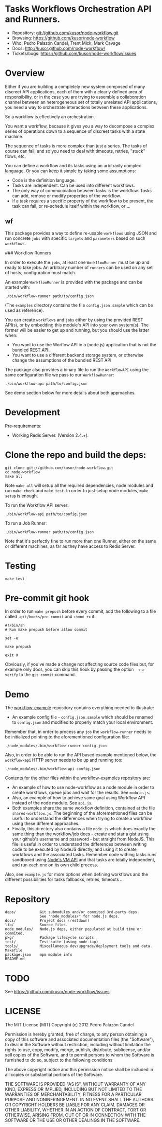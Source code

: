 # Tasks Workflows Orchestration API and Runners.

- Repository: <git://github.com/kusor/node-workflow.git>
- Browsing: <https://github.com/kusor/node-workflow>
- Who: Pedro Palazón Candel, Trent Mick, Mark Cavage
- Docs: <http://kusor.github.com/node-workflow/>
- Tickets/bugs: <https://github.com/kusor/node-workflow/issues>

# Overview

Either if you are building a completely new system composed of many discreet API
applications, each of them with a clearly defined area of responsibility, or
in the case you are trying to assemble a collaboration channel between an
heterogeneous set of totally unrelated API applications, you need a way to
orchestrate interactions between these applications.

So a workflow is effectively an orchestration.

You want a workflow, because it gives you a way to decompose a complex series
of operations down to a sequence of discreet tasks with a state machine.

The sequence of tasks is more complex than just a series. The tasks of course
can fail, and so you need to deal with timeouts, retries, "stuck" flows, etc.

You can define a workflow and its tasks using an arbitrarily complex language.
Or you can keep it simple by taking some assumptions:

* Code is the definition language.
* Tasks are independent. Can be used into different workflows.
* The only way of communication between tasks is the workflow. Tasks can add,
  remove or modify properties of the workflow.
* If a task requires a specific property of the workflow to be present, the
  task can fail, or re-schedule itself within the workflow, or ...

## wf

This package provides a way to define re-usable `workflows` using JSON and run
concrete `jobs` with specific `targets` and `parameters` based on such
`workflows`.

### Workflow Runners

In order to execute the `jobs`, at least one `WorkflowRunner` must be up and
ready to take jobs. An arbitrary number of `runners` can be used on any set of
hosts; configuration must match.

An example `WorkflowRunner` is provided with the package and can be started
with:

    ./bin/workflow-runner path/to/config.json

(The `examples` directory contains the file `config.json.sample` which can be
used as reference).

You can create `workflows` and `jobs` either by using the provided REST API(s),
or by embedding this module's API into your own system(s).
The former will be easier to get up and running, but you should use the latter
when:

- You want to use the Worflow API in a (node.js) application that is not the
  bundled [REST API](http://kusor.github.com/node-workflow/workflowapi.html).
- You want to use a different backend storage system, or otherwise change the
  assumptions of the bundled REST API

The package also provides a binary file to run the `WorkflowAPI` using the
same configuration file we pass to our `WorkflowRunner`:

    ./bin/workflow-api path/to/config.json

See demo section below for more details about both approaches.

# Development

Pre-requirements:

- Working Redis Server. (Version 2.4.+).

# Clone the repo and build the deps:

    git clone git://github.com/kusor/node-workflow.git
    cd node-workflow
    make all

Note `make all` will setup all the required dependencies, node modules and run
`make check` and `make test`. In order to just setup node modules, `make setup`
is enough.

To run the Workflow API server:

    ./bin/workflow-api path/to/config.json

To run a Job Runner:

    ./bin/workflow-runner path/to/config.json

Note that it's perfectly fine to run more than one Runner, either on the same
or different machines, as far as they have access to Redis Server.

# Testing

    make test

# Pre-commit git hook

In order to run `make prepush` before every commit, add the following to a file
called `.git/hooks/pre-commit` and `chmod +x` it:

    #!/bin/sh
    # Run make prepush before allow commit

    set -e

    make prepush

    exit 0

Obviously, if you've made a change not affecting source code files but, for
example only docs, you can skip this hook by passing the option `--no-verify`
to the `git commit` command.

# Demo

The [workflow-example](https://github.com/kusor/node-workflow-example) repository contains everything needed to illustrate:

- An example config file - `config.json.sample` which should be
  renamed to `config.json` and modified to properly match your local
  environment.

Remember that, in order to process any `job` the `workflow-runner` needs
to be initialized pointing to the aforementioned configuration file:

    ./node_modules/.bin/workflow-runner config.json

Also, in order to be able to run the API based example mentioned below, the
`workflow-api` HTTP server needs to be up and running too:

    ./node_modules/.bin/workflow-api config.json

Contents for the other files within the [workflow-examples](https://github.com/kusor/node-workflow-example) repository are:

- An example of how to use node-workflow as a node module in order to create
  workflows, queue jobs and wait for the results. See `module.js`.
- Also, an example of how to achieve same goal using Workflow API instead of
  the node module. See `api.js`.
- Both examples share the same workflow definition, contained at the file
  `shared-workflow.js`. The beginning of the aforementioned files
  can be useful to understand the differences when trying to create a workflow
  using these different approaches.
- Finally, this directory also contains a file `node.js` which does
  exactly the same thing than the workflow/job does - create and star a gist
  using your github's username and password - but straight from NodeJS. This
  file is useful in order to understand the differences between writing code
  to be executed by NodeJS directly, and using it to create workflows and the
  associated tasks. Remember code withing tasks runs sandboxed using
  [Node's VM API](http://nodejs.org/docs/latest/api/vm.html) and that tasks
  are totally independent, and run each one on its own child process.

Also, see `example.js` for more options when defining workflows and the
different possibilities for tasks fallbacks, retries, timeouts ...

# Repository

    deps/           Git submodules and/or commited 3rd-party deps.
                    See "node_modules/" for node.js deps.
    docs/           Project docs (restdown)
    lib/            Source files.
    node_modules/   Node.js deps, either populated at build time or commited.
    pkg/            Package lifecycle scripts
    test/           Test suite (using node-tap)
    tools/          Miscellaneous dev/upgrade/deployment tools and data.
    Makefile
    package.json    npm module info
    README.md

# TODO

See https://github.com/kusor/node-workflow/issues.

# LICENSE

The MIT License (MIT) Copyright (c) 2012 Pedro Palazón Candel

Permission is hereby granted, free of charge, to any person obtaining a copy of this software and associated documentation files (the "Software"), to deal in the Software without restriction, including without limitation the rights to use, copy, modify, merge, publish, distribute, sublicense, and/or sell copies of the Software, and to permit persons to whom the Software is furnished to do so, subject to the following conditions:

The above copyright notice and this permission notice shall be included in all copies or substantial portions of the Software.

THE SOFTWARE IS PROVIDED "AS IS", WITHOUT WARRANTY OF ANY KIND, EXPRESS OR IMPLIED, INCLUDING BUT NOT LIMITED TO THE WARRANTIES OF MERCHANTABILITY, FITNESS FOR A PARTICULAR PURPOSE AND NONINFRINGEMENT. IN NO EVENT SHALL THE AUTHORS OR COPYRIGHT HOLDERS BE LIABLE FOR ANY CLAIM, DAMAGES OR OTHER LIABILITY, WHETHER IN AN ACTION OF CONTRACT, TORT OR OTHERWISE, ARISING FROM, OUT OF OR IN CONNECTION WITH THE SOFTWARE OR THE USE OR OTHER DEALINGS IN THE SOFTWARE.

